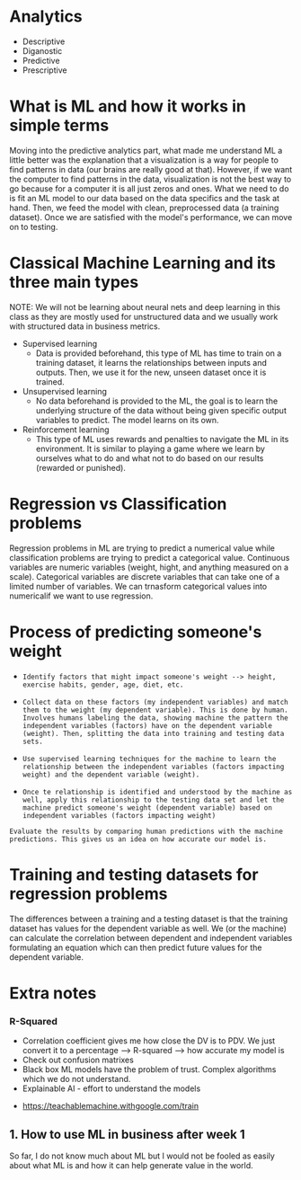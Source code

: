 # Analytics
- Descriptive
- Diganostic
- Predictive
- Prescriptive

# What is ML and how it works in simple terms  

Moving into the predictive analytics part, what made me understand ML a little better was the explanation that a visualization is a way for people to find patterns in data (our brains are really good at that). However, if we want the computer to find patterns in the data, visualization is not the best way to go because for a computer it is all just zeros and ones. What we need to do is fit an ML model to our data based on the data specifics and the task at hand. Then, we feed the model with clean, preprocessed data (a training dataset). Once we are satisfied with the model's performance, we can move on to testing.   

# Classical Machine Learning and its three main types

NOTE: We will not be learning about neural nets and deep learning in this class as they are mostly used for unstructured data and we usually work with structured data in business metrics. 

- Supervised learning
    - Data is provided beforehand, this type of ML has time to train on a training dataset, it learns the relationships between inputs and outputs. Then, we use it for the new, unseen dataset once it is trained.
- Unsupervised learning
    - No data beforehand is provided to the ML, the goal is to learn the underlying structure of the data without being given specific output variables to predict. The model learns on its own.  
- Reinforcement learning
    - This type of ML uses rewards and penalties to navigate the ML in its environment. It is similar to playing a game where we learn by ourselves what to do and what not to do based on our results (rewarded or punished). 

# Regression vs Classification problems 

Regression problems in ML are trying to predict a numerical value while classification problems are trying to predict a categorical value. Continuous variables are numeric variables (weight, hight, and anything measured on a scale). Categorical variables are discrete variables that can take one of a limited number of variables. We can trnasform categorical values into numericalif we want to use regression.

# Process of predicting someone's weight

 
- `
    Identify factors that might impact someone's weight --> height, exercise habits, gender, age, diet, etc.
`

- `
      Collect data on these factors (my independent variables) and match them to the weight (my dependent variable). This is done by human. 
            Involves humans labeling the data, showing machine the pattern the independent variables (factors) have on the dependent variable (weight). Then, splitting the data into training and testing data sets.
`

- `
    Use supervised learning techniques for the machine to learn the relationship between the independent variables (factors impacting weight) and the dependent variable (weight). 
`

- `
    Once te relationship is identified and understood by the machine as well, apply this relationship to the testing data set and let the machine predict someone's weight (dependent variable) based on independent variables (factors impacting weight)
`

`
    Evaluate the results by comparing human predictions with the machine predictions. This gives us an idea on how accurate our model is. 
`

# Training and testing datasets for regression problems

The differences between a training and a testing dataset is that the training dataset has values for the dependent variable as well. We (or the machine) can calculate the correlation between dependent and independent variables formulating an equation which can then predict future values for the dependent variable. 

# Extra notes

### R-Squared
- Correlation coefficient gives me how close the DV is to PDV. We just convert it to a percentage --> R-squared --> how accurate my model is
- Check out confusion matrixes
- Black box ML models have the problem of trust. Complex algorithms which we do not understand. 
- Explainable AI - effort to understand the models
* https://teachablemachine.withgoogle.com/train

## 1. How to use ML in business after week 1

So far, I do not know much about ML but I would not be fooled as easily about what ML is and how it can help generate value in the world.